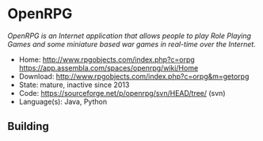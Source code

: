 # OpenRPG

_OpenRPG is an Internet application that allows people to play Role Playing Games and some miniature based war games in real-time over the Internet._

- Home: http://www.rpgobjects.com/index.php?c=orpg https://app.assembla.com/spaces/openrpg/wiki/Home
- Download: http://www.rpgobjects.com/index.php?c=orpg&m=getorpg
- State: mature, inactive since 2013
- Code: https://sourceforge.net/p/openrpg/svn/HEAD/tree/ (svn)
- Language(s): Java, Python

## Building

